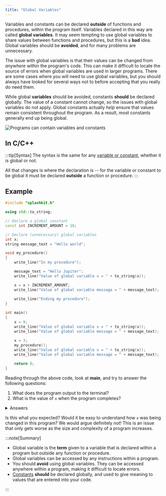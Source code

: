 ```yaml
---
title: "Global Variables"
---
```


Variables and constants can be declared **outside** of functions and procedures, within the program itself. Variables declared in this way are called **global variables**.
It may seem tempting to use global variables to share values between functions and procedures, but this is a **bad** idea. Global variables should be **avoided**, and for many problems are unnecessary.

The issue with global variables is that their values can be changed from *anywhere* within the program's code. This can make it difficult to locate the source of errors when global variables are used in larger programs. There are some cases where you will need to use global variables, but you should always have looked for several ways not to before accepting that you really do need them.

While global **variables** should be avoided, constants **should** be declared globally. The value of a constant cannot change, so the issues with global variables do not apply. Global constants actually *help* ensure that values remain consistent throughout the program. As a result, most constants generally end up being global.

![Programs can contain variables and constants](./images/program-var-const.png "Programs can contain variables and constants")

## In C/C++

:::tip[Syntax]
The syntax is the same for any [variable or constant](../../../1-starting-cpp/1-concepts/4-1-variable-constant), whether it is global or not.
<!-- TODO: make "constant" a link to the page in P2C1 when the concept has been added -->
All that changes is where the declaration is -- for the variable or constant to be global it must be declared **outside** a function or procedure.
:::

## Example

```cpp
#include "splashkit.h"

using std::to_string;

// Declare a global constant
const int INCREMENT_AMOUNT = 10;

// Declare (unnecessary) global variables
int x;
string message_text = "Hello world";

void my_procedure()
{
    write_line("In my procedure");

    message_text = "Hello Jupiter";
    write_line("Value of global variable x = " + to_string(x));

    x = x + INCREMENT_AMOUNT;
    write_line("Value of global variable message = " + message_text);
    
    write_line("Ending my procedure");
}

int main() 
{
    x = 9;
    write_line("Value of global variable x = " + to_string(x));
    write_line("Value of global variable message = " + message_text);
    
    x = 3;
    my_procedure();
    write_line("Value of global variable x = " + to_string(x));
    write_line("Value of global variable message = " + message_text);

    return 0;
}
```

Reading through the above code, look at **main**, and try to answer the following questions:

1. What does the program output to the terminal?
2. What is the value of `x` when the program completes?

<details>
  <summary role="button">Answers</summary>
  
1. Program output:

  ```bash
  Value of global variable x = 9
  Value of global variable message = Hello world
  In my procedure
  Value of global variable x = 3
  Value of global variable message = Hello Jupiter
  Ending my procedure
  Value of global variable x = 13
  Value of global variable message = Hello Jupiter
  ```

2. Value of `x` at program completion: 13.
</details>
</span>

Is this what you expected?
Would it be easy to understand how `x` was being changed in this program?
We would argue definitely not!
This is an issue that only gets worse as the size and complexity of a program increases.

:::note[Summary]

- Global variable is the **term** given to a variable that is declared within a program but outside any function or procedure.
- Global variables can be accessed by any instructions within a program.
- You should **avoid** using global variables. They can be accessed anywhere within a program, making it difficult to locate errors.
- [Constants](../../../../part-1-instructions/1-sequence-and-data/1-concepts/07-variable#constants) **should** be declared globally, and used to give meaning to values that are entered into your code.

:::
